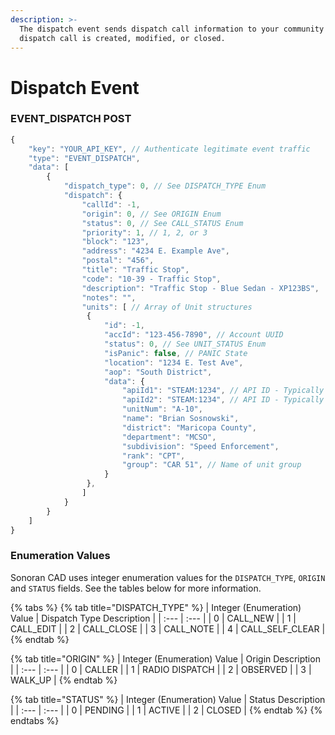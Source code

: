 ```yaml
---
description: >-
  The dispatch event sends dispatch call information to your community when a
  dispatch call is created, modified, or closed.
---
```


# Dispatch Event

### EVENT\_DISPATCH POST

```javascript
{
    "key": "YOUR_API_KEY", // Authenticate legitimate event traffic
    "type": "EVENT_DISPATCH",
    "data": [
        {
            "dispatch_type": 0, // See DISPATCH_TYPE Enum
            "dispatch": {
                "callId": -1,
                "origin": 0, // See ORIGIN Enum
                "status": 0, // See CALL_STATUS Enum
                "priority": 1, // 1, 2, or 3
                "block": "123",
                "address": "4234 E. Example Ave",
                "postal": "456",
                "title": "Traffic Stop",
                "code": "10-39 - Traffic Stop",
                "description": "Traffic Stop - Blue Sedan - XP123BS",
                "notes": "",
                "units": [ // Array of Unit structures
                 {
                     "id": -1,
                     "accId": "123-456-7890", // Account UUID
                     "status": 0, // See UNIT_STATUS Enum
                     "isPanic": false, // PANIC State
                     "location": "1234 E. Test Ave",
                     "aop": "South District",
                     "data": {
                         "apiId1": "STEAM:1234", // API ID - Typically Steam Hex
                         "apiId2": "STEAM:1234", // API ID - Typically Steam Hex
                         "unitNum": "A-10",
                         "name": "Brian Sosnowski",
                         "district": "Maricopa County",
                         "department": "MCSO",
                         "subdivision": "Speed Enforcement",
                         "rank": "CPT",
                         "group": "CAR 51", // Name of unit group
                     }
                 },
                ]
            }
        }
    ]
}
```

### Enumeration Values

Sonoran CAD uses integer enumeration values for the `DISPATCH_TYPE`, `ORIGIN` and `STATUS` fields. See the tables below for more information.

{% tabs %}
{% tab title="DISPATCH\_TYPE" %}
| Integer \(Enumeration\) Value | Dispatch Type Description |
| :--- | :--- |
| 0 | CALL\_NEW |
| 1 | CALL\_EDIT |
| 2 | CALL\_CLOSE |
| 3 | CALL\_NOTE |
| 4 | CALL\_SELF\_CLEAR |
{% endtab %}

{% tab title="ORIGIN" %}
| Integer \(Enumeration\) Value | Origin Description |
| :--- | :--- |
| 0 | CALLER |
| 1 | RADIO DISPATCH |
| 2 | OBSERVED |
| 3 | WALK\_UP |
{% endtab %}

{% tab title="STATUS" %}
| Integer \(Enumeration\) Value | Status Description |
| :--- | :--- |
| 0 | PENDING |
| 1 | ACTIVE |
| 2 | CLOSED |
{% endtab %}
{% endtabs %}


